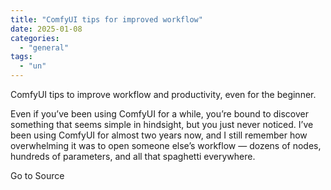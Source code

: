 ```yaml
---
title: "ComfyUI tips for improved workflow"
date: 2025-01-08
categories: 
  - "general"
tags: 
  - "un"
---
```


ComfyUI tips to improve workflow and productivity, even for the beginner.

Even if you’ve been using ComfyUI for a while, you’re bound to discover something that seems simple in hindsight, but you just never noticed. I’ve been using ComfyUI for almost two years now, and I still remember how overwhelming it was to open someone else’s workflow — dozens of nodes, hundreds of parameters, and all that spaghetti everywhere.

Go to Source
